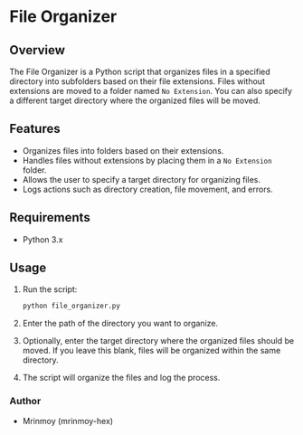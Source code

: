 # File Organizer

## Overview

The File Organizer is a Python script that organizes files in a specified directory into subfolders based on their file extensions. Files without extensions are moved to a folder named `No Extension`. You can also specify a different target directory where the organized files will be moved.

## Features

- Organizes files into folders based on their extensions.
- Handles files without extensions by placing them in a `No Extension` folder.
- Allows the user to specify a target directory for organizing files.
- Logs actions such as directory creation, file movement, and errors.

## Requirements

- Python 3.x


## Usage

1. Run the script:

    ```bash
    python file_organizer.py
    ```

2. Enter the path of the directory you want to organize.

3. Optionally, enter the target directory where the organized files should be moved. If you leave this blank, files will be organized within the same directory.

4. The script will organize the files and log the process.

### Author

- Mrinmoy (mrinmoy-hex)
